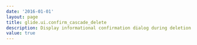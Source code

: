 ```yaml
---
date: '2016-01-01'
layout: page
title: glide.ui.confirm_cascade_delete
description: Display informational confirmation dialog during deletion of records when deleting the current record would result in other records being deleted as well (see Cascade delete)
value: true 
---
```

